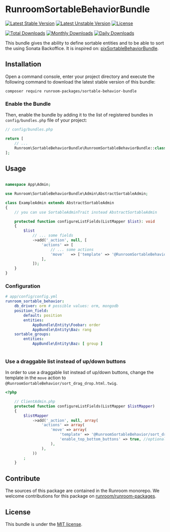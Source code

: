 RunroomSortableBehaviorBundle
========================

[![Latest Stable Version](https://poser.pugx.org/runroom-packages/sortable-behavior-bundle/v/stable)](https://packagist.org/packages/runroom-packages/sortable-behavior-bundle)
[![Latest Unstable Version](https://poser.pugx.org/runroom-packages/sortable-behavior-bundle/v/unstable)](https://packagist.org/packages/runroom-packages/sortable-behavior-bundle)
[![License](https://poser.pugx.org/runroom-packages/sortable-behavior-bundle/license)](https://packagist.org/packages/runroom-packages/sortable-behavior-bundle)

[![Total Downloads](https://poser.pugx.org/runroom-packages/sortable-behavior-bundle/downloads)](https://packagist.org/packages/runroom-packages/sortable-behavior-bundle)
[![Monthly Downloads](https://poser.pugx.org/runroom-packages/sortable-behavior-bundle/d/monthly)](https://packagist.org/packages/runroom-packages/sortable-behavior-bundle)
[![Daily Downloads](https://poser.pugx.org/runroom-packages/sortable-behavior-bundle/d/daily)](https://packagist.org/packages/runroom-packages/sortable-behavior-bundle)

This bundle gives the ability to define sortable entities and to be able to sort the using Sonata Backoffice. It is inspired on: [pixSortableBehaviorBundle](https://github.com/pix-digital/pixSortableBehaviorBundle).

## Installation

Open a command console, enter your project directory and execute the following command to download the latest stable version of this bundle:

```
composer require runroom-packages/sortable-behavior-bundle
```

### Enable the Bundle

Then, enable the bundle by adding it to the list of registered bundles in `config/bundles.php` file of your project:

```php
// config/bundles.php

return [
    // ...
    Runroom\SortableBehaviorBundle\RunroomSortableBehaviorBundle::class => ['all' => true],
];
```

## Usage

```php

namespace App\Admin;

use Runroom\SortableBehaviorBundle\Admin\AbstractSortableAdmin;

class ExampleAdmin extends AbstractSortableAdmin
{
    // you can use SortableAdminTrait instead AbstractSortableAdmin

    protected function configureListFields(ListMapper $list): void
    {
        $list
            // ... some fields
            ->add('_action', null, [
                'actions' => [
                    // ... some actions 
                    'move'   => ['template' => '@RunroomSortableBehavior/sort.html.twig'],
                ],
            ]);
    }
}
```

### Configuration
```yaml
# app/config/config.yml
runroom_sortable_behavior:
    db_driver: orm # possible values: orm, mongodb 
    position_field:
        default: position
        entities:
            AppBundle\Entity\Foobar: order
            AppBundle\Entity\Baz: rang
    sortable_groups:
        entities:
            AppBundle\Entity\Baz: [ group ]
            
```

### Use a draggable list instead of up/down buttons

In order to use a draggable list instead of up/down buttons, change the template in the `move` action to `@RunroomSortableBehavior/sort_drag_drop.html.twig`.

```php
<?php

    // ClientAdmin.php
    protected function configureListFields(ListMapper $listMapper)
    {
        $listMapper
            ->add('_action', null, array(
                'actions' => array(
                    'move' => array(
                        'template' => '@RunroomSortableBehavior/sort_drag_drop.html.twig',
                        'enable_top_bottom_buttons' => true, //optional
                    ),
                ),
            ))
        ;
    }
```

## Contribute

The sources of this package are contained in the Runroom monorepo. We welcome contributions for this package on [runroom/runroom-packages](https://github.com/Runroom/runroom-packages).

## License

This bundle is under the [MIT license](LICENSE).
